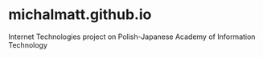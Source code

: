 # michalmatt.github.io
Internet Technologies project on Polish-Japanese Academy of Information Technology
